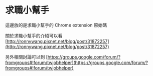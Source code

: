 求職小幫手
==========

這邊放的是求職小幫手的 Chrome extension 原始碼

關於求職小幫手的介紹可以看 [http://ronnywang.pixnet.net/blog/post/31872257](http://ronnywang.pixnet.net/blog/post/31872257)

另外相關討論可以到 [https://groups.google.com/forum/?fromgroups#!forum/twjobhelper](https://groups.google.com/forum/?fromgroups#!forum/twjobhelper)
